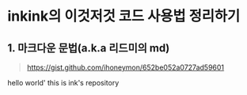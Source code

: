 # inkink의 이것저것 코드 사용법 정리하기

## 1. 마크다운 문법(a.k.a 리드미의 md)

> https://gist.github.com/ihoneymon/652be052a0727ad59601


hello world'
this is ink's repository
